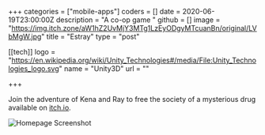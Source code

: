 +++
categories = ["mobile-apps"]
coders = []
date = 2020-06-19T23:00:00Z
description = "A co-op game "
github = []
image = "https://img.itch.zone/aW1hZ2UvMjY3MTg1LzEyODgyMTcuanBn/original/LVbMgW.jpg"
title = "Estray"
type = "post"

[[tech]]
logo = "https://en.wikipedia.org/wiki/Unity_Technologies#/media/File:Unity_Technologies_logo.svg"
name = "Unity3D"
url = ""

+++


Join the adventure of Kena and Ray to free the society of a mysterious drug available on [itch.io](https://estray.itch.io/estray).

![Homepage Screenshot](https://img.itch.zone/aW1hZ2UvMjY3MTg1LzEyODgyMTcuanBn/original/LVbMgW.jpg "Homepage Screenshot")


